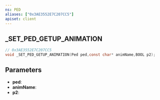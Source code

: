 ```yaml
---
ns: PED
aliases: ["0x3AE3552E7C207CC5"]
apiset: client
---
```

## _SET_PED_GETUP_ANIMATION

```c
// 0x3AE3552E7C207CC5
void _SET_PED_GETUP_ANIMATION(Ped ped,const char* animName,BOOL p2);
```


## Parameters
* **ped**:
* **animName**:
* **p2**:



